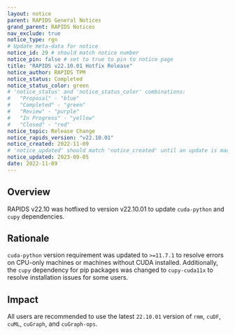 ```yaml
---
layout: notice
parent: RAPIDS General Notices
grand_parent: RAPIDS Notices
nav_exclude: true
notice_type: rgn
# Update meta-data for notice
notice_id: 29 # should match notice number
notice_pin: false # set to true to pin to notice page
title: "RAPIDS v22.10.01 Hotfix Release"
notice_author: RAPIDS TPM
notice_status: Completed
notice_status_color: green
# 'notice_status' and 'notice_status_color' combinations:
#   "Proposal" - "blue"
#   "Completed" - "green"
#   "Review" - "purple"
#   "In Progress" - "yellow"
#   "Closed" - "red"
notice_topic: Release Change
notice_rapids_version: "v22.10.01"
notice_created: 2022-11-09
# 'notice_updated' should match 'notice_created' until an update is made
notice_updated: 2023-09-05
date: 2022-11-09
---
```


## Overview

RAPIDS v22.10 was hotfixed to version v22.10.01 to update `cuda-python` and `cupy` dependencies.

## Rationale

`cuda-python` version requirement was updated to `>=11.7.1` to resolve errors on CPU-only machines or machines without CUDA installed. Additionally, the `cupy` dependency for pip packages was changed to `cupy-cuda11x` to resolve installation issues for some users.

## Impact

All users are recommended to use the latest `22.10.01` version of `rmm`, `cuDF`, `cuML`, `cuGraph`, and `cuGraph-ops`.
